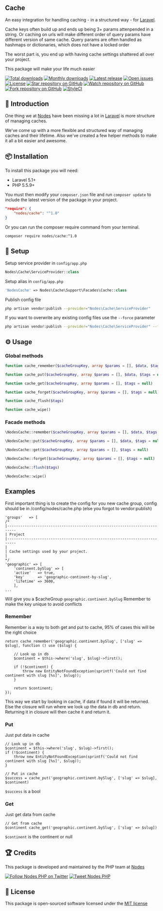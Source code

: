 ## Cache

An easy integration for handling caching - in a structured way - for [Laravel](http://laravel.com/docs).

Cache keys often build up and ends up being 3+ params attenpended in a string. Or caching on urls will make different order of query params have different version of same cache. 
Query params are often handled as hashmaps or dictionaries, which does not have a locked order

The worst part is, you end up with having cache settings shattered all over your project.

This package will make your life much easier

[![Total downloads](https://img.shields.io/packagist/dt/nodes/cache.svg)](https://packagist.org/packages/nodes/cache)
[![Monthly downloads](https://img.shields.io/packagist/dm/nodes/cache.svg)](https://packagist.org/packages/nodes/cache)
[![Latest release](https://img.shields.io/packagist/v/nodes/cache.svg)](https://packagist.org/packages/nodes/cache)
[![Open issues](https://img.shields.io/github/issues/nodes-php/cache.svg)](https://github.com/nodes-php/cache/issues)
[![License](https://img.shields.io/packagist/l/nodes/cache.svg)](https://packagist.org/packages/nodes/cache)
[![Star repository on GitHub](https://img.shields.io/github/stars/nodes-php/cache.svg?style=social&label=Star)](https://github.com/nodes-php/cache/stargazers)
[![Watch repository on GitHub](https://img.shields.io/github/watchers/nodes-php/cache.svg?style=social&label=Watch)](https://github.com/nodes-php/cache/watchers)
[![Fork repository on GitHub](https://img.shields.io/github/forks/nodes-php/cache.svg?style=social&label=Fork)](https://github.com/nodes-php/cache/network)
[![StyleCI](https://styleci.io/repos/45786070/shield)](https://styleci.io/repos/45786070)

## 📝 Introduction

One thing we at [Nodes](http://nodesagency.com) have been missing a lot in [Laravel](http://laravel.com/docs) is more structure of managing caches.
 
We've come up with a more flexible and structured way of managing caches and their lifetime. Also we've created a few helper methods to make it all a bit easier and awesome.

## 📦 Installation
To install this package you will need:

* Laravel 5.1+
* PHP 5.5.9+

You must then modify your `composer.json` file and run `composer update` to include the latest version of the package in your project.

```json
"require": {
    "nodes/cache": "^1.0"
}
```

Or you can run the composer require command from your terminal.

```bash
composer require nodes/cache:^1.0
```

## 🔧 Setup

Setup service provider in `config/app.php`

```php
Nodes\Cache\ServiceProvider::class
```

Setup alias in `config/app.php`

```php
'NodesCache' => Nodes\Cache\Support\Facades\Cache::class
```

Publish config file

```bash
php artisan vendor:publish --provider="Nodes\Cache\ServiceProvider"
```

If you want to overwrite any existing config files use the `--force` parameter

```bash
php artisan vendor:publish --provider="Nodes\Cache\ServiceProvider" --force
```

## ⚙ Usage

### Global methods

```php
function cache_remember($cacheGroupKey, array $params = [], $data, $tags = null, \Closure $closure = null)
```

```php
function cache_put($cacheGroupKey, array $params = [], $data, $tags = null)
```

```php
function cache_get($cacheGroupKey, array $params = [], $tags = null)
```

```php
function cache_forget($cacheGroupKey, array $params = [], $tags = null)
```

```php
function cache_flush($tags)
```

```php
function cache_wipe()
```

### Facade methods

```php
\NodesCache::remember($cacheGroupKey, array $params = [], $data, $tags = null, \Closure $closure = null)
```

```php
\NodesCache::put($cacheGroupKey, array $params = [], $data, $tags = null)
```

```php
\NodesCache::get($cacheGroupKey, array $params = [], $tags = null)
```

```php
\NodesCache::forget($cacheGroupKey, array $params = [], $tags = null)
```

```php
\NodesCache::flush($tags)
```

```php
\NodesCache::wipe()
```

## Examples

First important thing is to create the config for you new cache group, config should be in /config/nodes/cache.php (else you forgot to vendor:publish)

```
'groups'   => [
/*
|--------------------------------------------------------------------------
| Project
|--------------------------------------------------------------------------
|
| Cache settings used by your project.
|
*/
'geographic' => [
    'continent.bySlug' => [
	'active'   => true,
	'key'      => 'geographic-continent-by-slug',
	'lifetime' => 3600,
    ],
...
```

Will give you a $cacheGroup `geographic.continent.bySlug`
Remember to make the key unique to avoid conflicts

### Remember
Remember is a way to both get and put to cache, 95% of cases this will be the right choice

```
return cache_remember('geographic.continent.bySlug', ['slug' => $slug], function () use ($slug) {

	// Look up in db
	$continent = $this->where('slug', $slug)->first();

	if (!$continent) {
		throw new EntityNotFoundException(sprintf('Could not find continent with slug [%s]', $slug));
	}

	return $continent;
});
```

This way we start by looking in cache, if data if found it will be returned. Else the closure will run where we look up the data in db and return. Returning it in closure will then cache it and return it.


### Put
Just put data in cache
```
// Look up in db
$continent = $this->where('slug', $slug)->first();
if (!$continent) {
	throw new EntityNotFoundException(sprintf('Could not find continent with slug [%s]', $slug));
}

// Put in cache
$success = cache_put('geographic.continent.bySlug', ['slug' => $slug], $continent)
```

`$success` is a bool

### Get
Just get data from cache
```
// Get from cache
$continent cache_get('geographic.continent.bySlug', ['slug' => $slug])
```

`$continent` is the continent or null

## 🏆 Credits

This package is developed and maintained by the PHP team at [Nodes](http://nodesagency.com)

[![Follow Nodes PHP on Twitter](https://img.shields.io/twitter/follow/nodesphp.svg?style=social)](https://twitter.com/nodesphp) [![Tweet Nodes PHP](https://img.shields.io/twitter/url/http/nodesphp.svg?style=social)](https://twitter.com/nodesphp)

## 📄 License

This package is open-sourced software licensed under the [MIT license](http://opensource.org/licenses/MIT)

